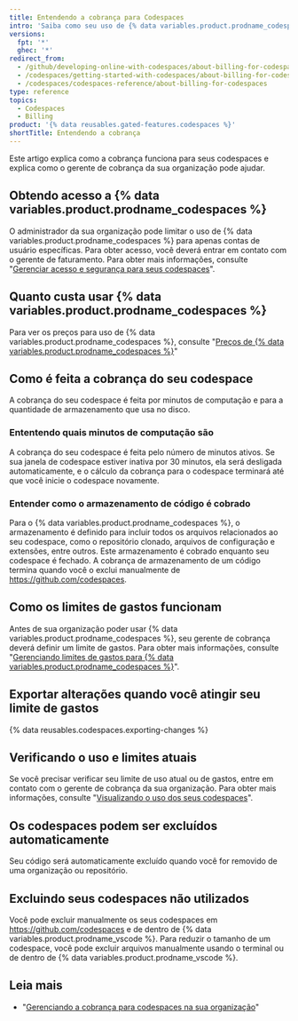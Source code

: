 ```yaml
---
title: Entendendo a cobrança para Codespaces
intro: 'Saiba como seu uso de {% data variables.product.prodname_codespaces %} é cobrado.'
versions:
  fpt: '*'
  ghec: '*'
redirect_from:
  - /github/developing-online-with-codespaces/about-billing-for-codespaces
  - /codespaces/getting-started-with-codespaces/about-billing-for-codespaces
  - /codespaces/codespaces-reference/about-billing-for-codespaces
type: reference
topics:
  - Codespaces
  - Billing
product: '{% data reusables.gated-features.codespaces %}'
shortTitle: Entendendo a cobrança
---
```


Este artigo explica como a cobrança funciona para seus codespaces e explica como o gerente de cobrança da sua organização pode ajudar.

## Obtendo acesso a {% data variables.product.prodname_codespaces %}

O administrador da sua organização pode limitar o uso de {% data variables.product.prodname_codespaces %} para apenas contas de usuário específicas. Para obter acesso, você deverá entrar em contato com o gerente de faturamento. Para obter mais informações, consulte "[Gerenciar acesso e segurança para seus codespaces](/codespaces/managing-your-codespaces/managing-access-and-security-for-your-codespaces)".

## Quanto custa usar {% data variables.product.prodname_codespaces %}

Para ver os preços para uso de {% data variables.product.prodname_codespaces %}, consulte "[Preços de {% data variables.product.prodname_codespaces %}](/billing/managing-billing-for-github-codespaces/about-billing-for-codespaces#codespaces-pricing)"

## Como é feita a cobrança do seu codespace

A cobrança do seu codespace é feita por minutos de computação e para a quantidade de armazenamento que usa no disco.

### Ententendo quais minutos de computação são
A cobrança do seu codespace é feita pelo número de minutos ativos. Se sua janela de codespace estiver inativa por 30 minutos, ela será desligada automaticamente, e o cálculo da cobrança para o codespace terminará até que você inicie o codespace novamente.

### Entender como o armazenamento de código é cobrado
Para o {% data variables.product.prodname_codespaces %}, o armazenamento é definido para incluir todos os arquivos relacionados ao seu codespace, como o repositório clonado, arquivos de configuração e extensões, entre outros. Este armazenamento é cobrado enquanto seu codespace é fechado. A cobrança de armazenamento de um código termina quando você o exclui manualmente de https://github.com/codespaces.

## Como os limites de gastos funcionam

Antes de sua organização poder usar {% data variables.product.prodname_codespaces %}, seu gerente de cobrança deverá definir um limite de gastos. Para obter mais informações, consulte "[Gerenciando limites de gastos para {% data variables.product.prodname_codespaces %}](/billing/managing-billing-for-github-codespaces/managing-spending-limits-for-codespaces)".

## Exportar alterações quando você atingir seu limite de gastos

{% data reusables.codespaces.exporting-changes %}

## Verificando o uso e limites atuais
Se você precisar verificar seu limite de uso atual ou de gastos, entre em contato com o gerente de cobrança da sua organização. Para obter mais informações, consulte "[Visualizando o uso dos seus codespaces](/billing/managing-billing-for-github-codespaces/viewing-your-codespaces-usage)".

## Os codespaces podem ser excluídos automaticamente

Seu código será automaticamente excluído quando você for removido de uma organização ou repositório.

## Excluindo seus codespaces não utilizados

Você pode excluir manualmente os seus codespaces em https://github.com/codespaces e de dentro de {% data variables.product.prodname_vscode %}. Para reduzir o tamanho de um codespace, você pode excluir arquivos manualmente usando o terminal ou de dentro de {% data variables.product.prodname_vscode %}.

## Leia mais

- "[Gerenciando a cobrança para codespaces na sua organização](/codespaces/managing-codespaces-for-your-organization/managing-billing-for-codespaces-in-your-organization)"
